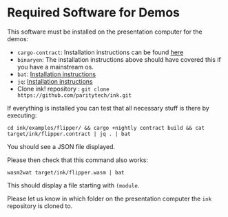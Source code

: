 # Required Software for Demos

This software must be installed on the presentation computer
for the demos:

- `cargo-contract`: Installation instructions can be found [here](https://github.com/paritytech/cargo-contract#installation)
- `binaryen`: The installation instructions above should have covered this if you have a mainstream os.
- `bat`: [Installation instructions](https://github.com/sharkdp/bat#installation)
- `jq`: [Installation instructions](https://stedolan.github.io/jq/download)
- Clone ink! repository : `git clone https://github.com/paritytech/ink.git`

If everything is installed you can test that all necessary stuff is there by executing:

```
cd ink/examples/flipper/ && cargo +nightly contract build && cat target/ink/flipper.contract | jq . | bat
```

You should see a JSON file displayed.

Please then check that this command also works:

```
wasm2wat target/ink/flipper.wasm | bat
```

This should display a file starting with `(module`.

Please let us know in which folder on the presentation computer
the `ink` repository is cloned to.
